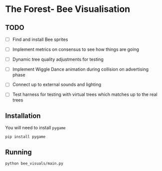 # The Forest- Bee Visualisation

## TODO

- [ ] Find and install Bee sprites
- [ ] Implement metrics on consensus to see how things are going
- [ ] Dynamic tree quality adjustments for testing
- [ ] Implement Wiggle Dance animation during collision on advertising phase
- [ ] Connect up to external sounds and lighting
- [ ] Test harness for testing with virtual trees which matches up to the real trees


## Installation

You will need to install `pygame`

```
pip install pygame
```

## Running

```
python bee_visuals/main.py
```